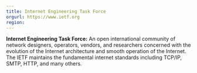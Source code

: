 ```yaml
---
title: Internet Engineering Task Force
orgurl: https://www.ietf.org
region:
---
```

**Internet Engineering Task Force:** An open international community of network designers, operators, vendors, and researchers concerned with the evolution of the Internet architecture and smooth operation of the Internet. The IETF maintains the fundamental internet standards including TCP/IP, SMTP, HTTP, and many others.